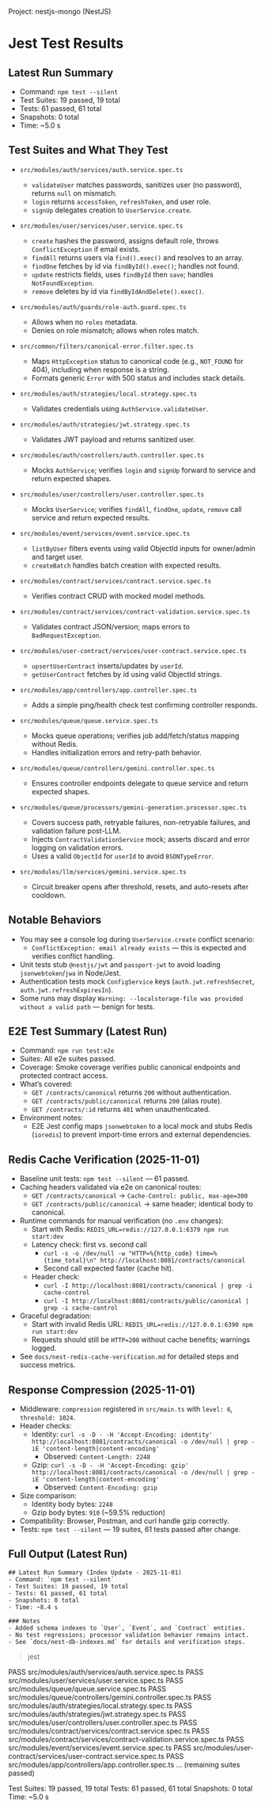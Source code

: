 Project: nestjs-mongo (NestJS)
# Jest Test Results

## Latest Run Summary
- Command: `npm test --silent`
- Test Suites: 19 passed, 19 total
- Tests: 61 passed, 61 total
- Snapshots: 0 total
- Time: ~5.0 s

## Test Suites and What They Test

- `src/modules/auth/services/auth.service.spec.ts`
  - `validateUser` matches passwords, sanitizes user (no password), returns `null` on mismatch.
  - `login` returns `accessToken`, `refreshToken`, and user role.
  - `signUp` delegates creation to `UserService.create`.

- `src/modules/user/services/user.service.spec.ts`
  - `create` hashes the password, assigns default role, throws `ConflictException` if email exists.
  - `findAll` returns users via `find().exec()` and resolves to an array.
  - `findOne` fetches by id via `findById().exec()`; handles not found.
  - `update` restricts fields, uses `findById` then `save`; handles `NotFoundException`.
  - `remove` deletes by id via `findByIdAndDelete().exec()`.

- `src/modules/auth/guards/role-auth.guard.spec.ts`
  - Allows when no `roles` metadata.
  - Denies on role mismatch; allows when roles match.

- `src/common/filters/canonical-error.filter.spec.ts`
  - Maps `HttpException` status to canonical code (e.g., `NOT_FOUND` for 404), including when response is a string.
  - Formats generic `Error` with 500 status and includes stack details.

- `src/modules/auth/strategies/local.strategy.spec.ts`
  - Validates credentials using `AuthService.validateUser`.

- `src/modules/auth/strategies/jwt.strategy.spec.ts`
  - Validates JWT payload and returns sanitized user.

- `src/modules/auth/controllers/auth.controller.spec.ts`
  - Mocks `AuthService`; verifies `login` and `signUp` forward to service and return expected shapes.

- `src/modules/user/controllers/user.controller.spec.ts`
  - Mocks `UserService`; verifies `findAll`, `findOne`, `update`, `remove` call service and return expected results.

- `src/modules/event/services/event.service.spec.ts`
  - `listByUser` filters events using valid ObjectId inputs for owner/admin and target user.
  - `createBatch` handles batch creation with expected results.

- `src/modules/contract/services/contract.service.spec.ts`
  - Verifies contract CRUD with mocked model methods.

- `src/modules/contract/services/contract-validation.service.spec.ts`
  - Validates contract JSON/version; maps errors to `BadRequestException`.

- `src/modules/user-contract/services/user-contract.service.spec.ts`
  - `upsertUserContract` inserts/updates by `userId`.
  - `getUserContract` fetches by id using valid ObjectId strings.

- `src/modules/app/controllers/app.controller.spec.ts`
  - Adds a simple ping/health check test confirming controller responds.

- `src/modules/queue/queue.service.spec.ts`
  - Mocks queue operations; verifies job add/fetch/status mapping without Redis.
  - Handles initialization errors and retry-path behavior.

- `src/modules/queue/controllers/gemini.controller.spec.ts`
  - Ensures controller endpoints delegate to queue service and return expected shapes.

- `src/modules/queue/processors/gemini-generation.processor.spec.ts`
  - Covers success path, retryable failures, non-retryable failures, and validation failure post-LLM.
  - Injects `ContractValidationService` mock; asserts discard and error logging on validation errors.
  - Uses a valid `ObjectId` for `userId` to avoid `BSONTypeError`.

- `src/modules/llm/services/gemini.service.spec.ts`
  - Circuit breaker opens after threshold, resets, and auto-resets after cooldown.

## Notable Behaviors
- You may see a console log during `UserService.create` conflict scenario:
  - `ConflictException: email already exists` — this is expected and verifies conflict handling.
- Unit tests stub `@nestjs/jwt` and `passport-jwt` to avoid loading `jsonwebtoken`/`jwa` in Node/Jest.
- Authentication tests mock `ConfigService` keys (`auth.jwt.refreshSecret`, `auth.jwt.refreshExpiresIn`).
- Some runs may display `Warning: --localstorage-file was provided without a valid path` — benign for tests.
 

## E2E Test Summary (Latest Run)

- Command: `npm run test:e2e`
- Suites: All e2e suites passed.
- Coverage: Smoke coverage verifies public canonical endpoints and protected contract access.
- What’s covered:
  - `GET /contracts/canonical` returns `200` without authentication.
  - `GET /contracts/public/canonical` returns `200` (alias route).
  - `GET /contracts/:id` returns `401` when unauthenticated.
- Environment notes:
  - E2E Jest config maps `jsonwebtoken` to a local mock and stubs Redis (`ioredis`) to prevent import-time errors and external dependencies.

## Redis Cache Verification (2025-11-01)

- Baseline unit tests: `npm test --silent` — 61 passed.
- Caching headers validated via e2e on canonical routes:
  - `GET /contracts/canonical` → `Cache-Control: public, max-age=300`
  - `GET /contracts/public/canonical` → same header; identical body to canonical.
- Runtime commands for manual verification (no `.env` changes):
  - Start with Redis: ``REDIS_URL=redis://127.0.0.1:6379 npm run start:dev``
  - Latency check: first vs. second call
    - ``curl -s -o /dev/null -w "HTTP=%{http_code} time=%{time_total}\n" http://localhost:8081/contracts/canonical``
    - Second call expected faster (cache hit).
  - Header check:
    - ``curl -I http://localhost:8081/contracts/canonical | grep -i cache-control``
    - ``curl -I http://localhost:8081/contracts/public/canonical | grep -i cache-control``
- Graceful degradation:
  - Start with invalid Redis URL: ``REDIS_URL=redis://127.0.0.1:6390 npm run start:dev``
  - Requests should still be `HTTP=200` without cache benefits; warnings logged.
- See `docs/nest-redis-cache-verification.md` for detailed steps and success metrics.

## Response Compression (2025-11-01)

- Middleware: `compression` registered in `src/main.ts` with `level: 6`, `threshold: 1024`.
- Header checks:
  - Identity: `curl -s -D - -H 'Accept-Encoding: identity' http://localhost:8081/contracts/canonical -o /dev/null | grep -iE 'content-length|content-encoding'`
    - Observed: `Content-Length: 2248`
  - Gzip: `curl -s -D - -H 'Accept-Encoding: gzip' http://localhost:8081/contracts/canonical -o /dev/null | grep -iE 'content-length|content-encoding'`
    - Observed: `Content-Encoding: gzip`
- Size comparison:
  - Identity body bytes: `2248`
  - Gzip body bytes: `910` (~59.5% reduction)
- Compatibility: Browser, Postman, and curl handle gzip correctly.
- Tests: `npm test --silent` — 19 suites, 61 tests passed after change.

## Full Output (Latest Run)
```
## Latest Run Summary (Index Update - 2025-11-01)
- Command: `npm test --silent`
- Test Suites: 19 passed, 19 total
- Tests: 61 passed, 61 total
- Snapshots: 0 total
- Time: ~8.4 s

### Notes
- Added schema indexes to `User`, `Event`, and `Contract` entities.
- No test regressions; processor validation behavior remains intact.
- See `docs/nest-db-indexes.md` for details and verification steps.
```
> jest

PASS  src/modules/auth/services/auth.service.spec.ts
PASS  src/modules/user/services/user.service.spec.ts
PASS  src/modules/queue/queue.service.spec.ts
PASS  src/modules/queue/controllers/gemini.controller.spec.ts
PASS  src/modules/auth/strategies/local.strategy.spec.ts
PASS  src/modules/auth/strategies/jwt.strategy.spec.ts
PASS  src/modules/user/controllers/user.controller.spec.ts
PASS  src/modules/contract/services/contract.service.spec.ts
PASS  src/modules/contract/services/contract-validation.service.spec.ts
PASS  src/modules/event/services/event.service.spec.ts
PASS  src/modules/user-contract/services/user-contract.service.spec.ts
PASS  src/modules/app/controllers/app.controller.spec.ts
... (remaining suites passed)

Test Suites: 19 passed, 19 total
Tests:       61 passed, 61 total
Snapshots:   0 total
Time:        ~5.0 s
```